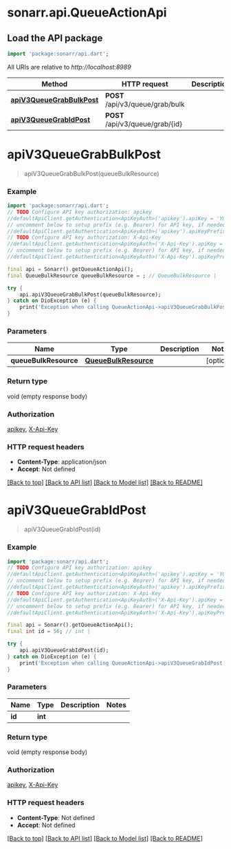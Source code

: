 # sonarr.api.QueueActionApi

## Load the API package
```dart
import 'package:sonarr/api.dart';
```

All URIs are relative to *http://localhost:8989*

Method | HTTP request | Description
------------- | ------------- | -------------
[**apiV3QueueGrabBulkPost**](QueueActionApi.md#apiv3queuegrabbulkpost) | **POST** /api/v3/queue/grab/bulk | 
[**apiV3QueueGrabIdPost**](QueueActionApi.md#apiv3queuegrabidpost) | **POST** /api/v3/queue/grab/{id} | 


# **apiV3QueueGrabBulkPost**
> apiV3QueueGrabBulkPost(queueBulkResource)



### Example
```dart
import 'package:sonarr/api.dart';
// TODO Configure API key authorization: apikey
//defaultApiClient.getAuthentication<ApiKeyAuth>('apikey').apiKey = 'YOUR_API_KEY';
// uncomment below to setup prefix (e.g. Bearer) for API key, if needed
//defaultApiClient.getAuthentication<ApiKeyAuth>('apikey').apiKeyPrefix = 'Bearer';
// TODO Configure API key authorization: X-Api-Key
//defaultApiClient.getAuthentication<ApiKeyAuth>('X-Api-Key').apiKey = 'YOUR_API_KEY';
// uncomment below to setup prefix (e.g. Bearer) for API key, if needed
//defaultApiClient.getAuthentication<ApiKeyAuth>('X-Api-Key').apiKeyPrefix = 'Bearer';

final api = Sonarr().getQueueActionApi();
final QueueBulkResource queueBulkResource = ; // QueueBulkResource | 

try {
    api.apiV3QueueGrabBulkPost(queueBulkResource);
} catch on DioException (e) {
    print('Exception when calling QueueActionApi->apiV3QueueGrabBulkPost: $e\n');
}
```

### Parameters

Name | Type | Description  | Notes
------------- | ------------- | ------------- | -------------
 **queueBulkResource** | [**QueueBulkResource**](QueueBulkResource.md)|  | [optional] 

### Return type

void (empty response body)

### Authorization

[apikey](../README.md#apikey), [X-Api-Key](../README.md#X-Api-Key)

### HTTP request headers

 - **Content-Type**: application/json
 - **Accept**: Not defined

[[Back to top]](#) [[Back to API list]](../README.md#documentation-for-api-endpoints) [[Back to Model list]](../README.md#documentation-for-models) [[Back to README]](../README.md)

# **apiV3QueueGrabIdPost**
> apiV3QueueGrabIdPost(id)



### Example
```dart
import 'package:sonarr/api.dart';
// TODO Configure API key authorization: apikey
//defaultApiClient.getAuthentication<ApiKeyAuth>('apikey').apiKey = 'YOUR_API_KEY';
// uncomment below to setup prefix (e.g. Bearer) for API key, if needed
//defaultApiClient.getAuthentication<ApiKeyAuth>('apikey').apiKeyPrefix = 'Bearer';
// TODO Configure API key authorization: X-Api-Key
//defaultApiClient.getAuthentication<ApiKeyAuth>('X-Api-Key').apiKey = 'YOUR_API_KEY';
// uncomment below to setup prefix (e.g. Bearer) for API key, if needed
//defaultApiClient.getAuthentication<ApiKeyAuth>('X-Api-Key').apiKeyPrefix = 'Bearer';

final api = Sonarr().getQueueActionApi();
final int id = 56; // int | 

try {
    api.apiV3QueueGrabIdPost(id);
} catch on DioException (e) {
    print('Exception when calling QueueActionApi->apiV3QueueGrabIdPost: $e\n');
}
```

### Parameters

Name | Type | Description  | Notes
------------- | ------------- | ------------- | -------------
 **id** | **int**|  | 

### Return type

void (empty response body)

### Authorization

[apikey](../README.md#apikey), [X-Api-Key](../README.md#X-Api-Key)

### HTTP request headers

 - **Content-Type**: Not defined
 - **Accept**: Not defined

[[Back to top]](#) [[Back to API list]](../README.md#documentation-for-api-endpoints) [[Back to Model list]](../README.md#documentation-for-models) [[Back to README]](../README.md)

